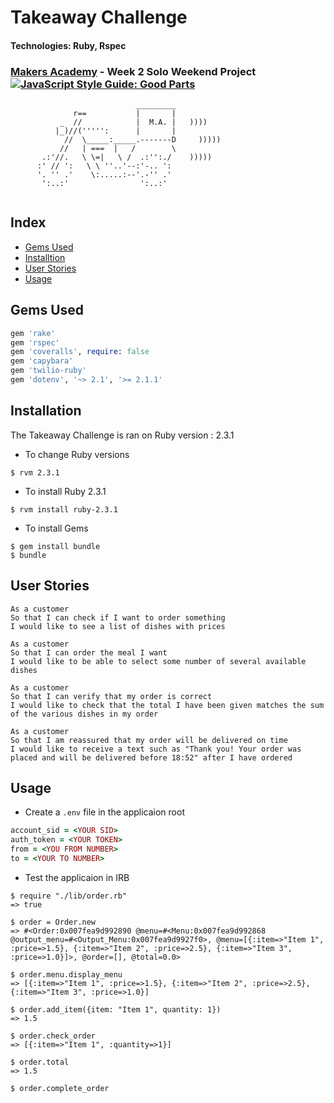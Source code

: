 # Takeaway Challenge
#### Technologies: Ruby, Rspec
### [Makers Academy](http://www.makersacademy.com) - Week 2 Solo Weekend Project [![JavaScript Style Guide: Good Parts](https://camo.githubusercontent.com/9129643a80884de138efdcfb7267f9c92161a84c/68747470733a2f2f636f766572616c6c732e696f2f6275696c64732f393637333132392f6261646765)](https://github.com/adrianeyre/takeaway-challenge)
```
                            _________
              r==           |       |
           _  //            |  M.A. |   ))))
          |_)//(''''':      |       |
            //  \_____:_____.-------D     )))))
           //   | ===  |   /        \
       .:'//.   \ \=|   \ /  .:'':./    )))))
      :' // ':   \ \ ''..'--:'-.. ':
      '. '' .'    \:.....:--'.-'' .'
       ':..:'                ':..:'
 
 ```
## Index
* [Gems Used](#GEMS)
* [Installtion](#Install)
* [User Stories](#US)
* [Usage](#Usage)
 
## <a name="GEMS">Gems Used</a>
```ruby
gem 'rake'
gem 'rspec'
gem 'coveralls', require: false
gem 'capybara'
gem 'twilio-ruby'
gem 'dotenv', '~> 2.1', '>= 2.1.1'
```

## <a name="Install">Installation</a>
The Takeaway Challenge is ran on Ruby version : 2.3.1

* To change Ruby versions
```shell
$ rvm 2.3.1
```
* To install Ruby 2.3.1
```shell
$ rvm install ruby-2.3.1
```
* To install Gems
```shell
$ gem install bundle
$ bundle
```

## <a name="US">User Stories</a>
```
As a customer
So that I can check if I want to order something
I would like to see a list of dishes with prices

As a customer
So that I can order the meal I want
I would like to be able to select some number of several available dishes

As a customer
So that I can verify that my order is correct
I would like to check that the total I have been given matches the sum of the various dishes in my order

As a customer
So that I am reassured that my order will be delivered on time
I would like to receive a text such as "Thank you! Your order was placed and will be delivered before 18:52" after I have ordered
```

## <a name="Usage">Usage</a>

* Create a `.env` file in the applicaion root
```ruby
account_sid = <YOUR SID>
auth_token = <YOUR TOKEN>
from = <YOU FROM NUMBER>
to = <YOUR TO NUMBER>
```

* Test the applicaion in IRB
```shell
$ require "./lib/order.rb"
=> true

$ order = Order.new
=> #<Order:0x007fea9d992890 @menu=#<Menu:0x007fea9d992868 @output_menu=#<Output_Menu:0x007fea9d9927f0>, @menu=[{:item=>"Item 1", :price=>1.5}, {:item=>"Item 2", :price=>2.5}, {:item=>"Item 3", :price=>1.0}]>, @order=[], @total=0.0>

$ order.menu.display_menu
=> [{:item=>"Item 1", :price=>1.5}, {:item=>"Item 2", :price=>2.5}, {:item=>"Item 3", :price=>1.0}]

$ order.add_item({item: "Item 1", quantity: 1})
=> 1.5

$ order.check_order
=> [{:item=>"Item 1", :quantity=>1}]

$ order.total
=> 1.5

$ order.complete_order
```
